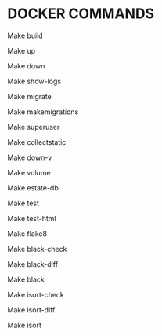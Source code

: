# DOCKER COMMANDS

Make build

Make up

Make down

Make show-logs

Make migrate

Make makemigrations

Make superuser

Make collectstatic

Make down-v

Make volume

Make estate-db

Make test

Make test-html

Make flake8

Make black-check

Make black-diff

Make black

Make isort-check

Make isort-diff

Make isort

